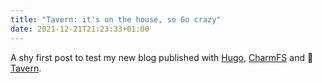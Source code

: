 ```yaml
---
title: "Tavern: it's on the house, so Go crazy"
date: 2021-12-21T21:23:33+01:00
---
```


A shy first post to test my new blog published with [Hugo](https://gohugo.io), [CharmFS](https://charm.sh) and :beer: [Tavern](https://github.com/rubiojr/tavern).

